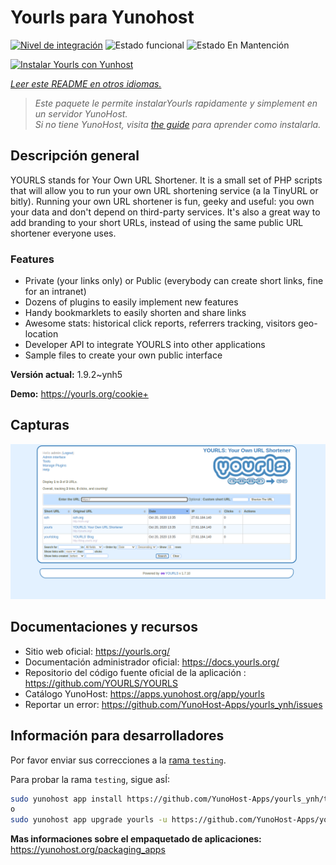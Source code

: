 <!--
Este archivo README esta generado automaticamente<https://github.com/YunoHost/apps/tree/master/tools/readme_generator>
No se debe editar a mano.
-->

# Yourls para Yunohost

[![Nivel de integración](https://apps.yunohost.org/badge/integration/yourls)](https://ci-apps.yunohost.org/ci/apps/yourls/)
![Estado funcional](https://apps.yunohost.org/badge/state/yourls)
![Estado En Mantención](https://apps.yunohost.org/badge/maintained/yourls)

[![Instalar Yourls con Yunhost](https://install-app.yunohost.org/install-with-yunohost.svg)](https://install-app.yunohost.org/?app=yourls)

*[Leer este README en otros idiomas.](./ALL_README.md)*

> *Este paquete le permite instalarYourls rapidamente y simplement en un servidor YunoHost.*  
> *Si no tiene YunoHost, visita [the guide](https://yunohost.org/install) para aprender como instalarla.*

## Descripción general

YOURLS stands for Your Own URL Shortener. It is a small set of PHP scripts that will allow you to run your own URL shortening service (a la TinyURL or bitly).
Running your own URL shortener is fun, geeky and useful: you own your data and don't depend on third-party services. It's also a great way to add branding to your short URLs, instead of using the same public URL shortener everyone uses.

### Features

- Private (your links only) or Public (everybody can create short links, fine for an intranet)
- Dozens of plugins to easily implement new features
- Handy bookmarklets to easily shorten and share links
- Awesome stats: historical click reports, referrers tracking, visitors geo-location
- Developer API to integrate YOURLS into other applications
- Sample files to create your own public interface


**Versión actual:** 1.9.2~ynh5

**Demo:** <https://yourls.org/cookie+>

## Capturas

![Captura de Yourls](./doc/screenshots/p4.png)

## Documentaciones y recursos

- Sitio web oficial: <https://yourls.org/>
- Documentación administrador oficial: <https://docs.yourls.org/>
- Repositorio del código fuente oficial de la aplicación : <https://github.com/YOURLS/YOURLS>
- Catálogo YunoHost: <https://apps.yunohost.org/app/yourls>
- Reportar un error: <https://github.com/YunoHost-Apps/yourls_ynh/issues>

## Información para desarrolladores

Por favor enviar sus correcciones a la [rama `testing`](https://github.com/YunoHost-Apps/yourls_ynh/tree/testing).

Para probar la rama `testing`, sigue asÍ:

```bash
sudo yunohost app install https://github.com/YunoHost-Apps/yourls_ynh/tree/testing --debug
o
sudo yunohost app upgrade yourls -u https://github.com/YunoHost-Apps/yourls_ynh/tree/testing --debug
```

**Mas informaciones sobre el empaquetado de aplicaciones:** <https://yunohost.org/packaging_apps>
